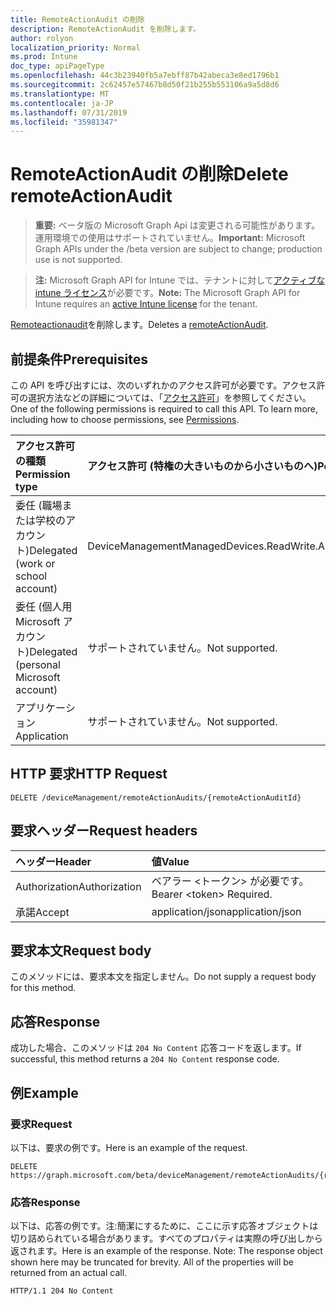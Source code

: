 ```yaml
---
title: RemoteActionAudit の削除
description: RemoteActionAudit を削除します。
author: rolyon
localization_priority: Normal
ms.prod: Intune
doc_type: apiPageType
ms.openlocfilehash: 44c3b23940fb5a7ebff87b42abeca3e8ed1796b1
ms.sourcegitcommit: 2c62457e57467b8d50f21b255b553106a9a5d8d6
ms.translationtype: MT
ms.contentlocale: ja-JP
ms.lasthandoff: 07/31/2019
ms.locfileid: "35981347"
---
```

# <a name="delete-remoteactionaudit"></a><span data-ttu-id="2f256-103">RemoteActionAudit の削除</span><span class="sxs-lookup"><span data-stu-id="2f256-103">Delete remoteActionAudit</span></span>

> <span data-ttu-id="2f256-104">**重要:** ベータ版の Microsoft Graph Api は変更される可能性があります。運用環境での使用はサポートされていません。</span><span class="sxs-lookup"><span data-stu-id="2f256-104">**Important:** Microsoft Graph APIs under the /beta version are subject to change; production use is not supported.</span></span>

> <span data-ttu-id="2f256-105">**注:** Microsoft Graph API for Intune では、テナントに対して[アクティブな intune ライセンス](https://go.microsoft.com/fwlink/?linkid=839381)が必要です。</span><span class="sxs-lookup"><span data-stu-id="2f256-105">**Note:** The Microsoft Graph API for Intune requires an [active Intune license](https://go.microsoft.com/fwlink/?linkid=839381) for the tenant.</span></span>

<span data-ttu-id="2f256-106">[Remoteactionaudit](../resources/intune-devices-remoteactionaudit.md)を削除します。</span><span class="sxs-lookup"><span data-stu-id="2f256-106">Deletes a [remoteActionAudit](../resources/intune-devices-remoteactionaudit.md).</span></span>

## <a name="prerequisites"></a><span data-ttu-id="2f256-107">前提条件</span><span class="sxs-lookup"><span data-stu-id="2f256-107">Prerequisites</span></span>
<span data-ttu-id="2f256-p101">この API を呼び出すには、次のいずれかのアクセス許可が必要です。アクセス許可の選択方法などの詳細については、「[アクセス許可](/graph/permissions-reference)」を参照してください。</span><span class="sxs-lookup"><span data-stu-id="2f256-p101">One of the following permissions is required to call this API. To learn more, including how to choose permissions, see [Permissions](/graph/permissions-reference).</span></span>

|<span data-ttu-id="2f256-110">アクセス許可の種類</span><span class="sxs-lookup"><span data-stu-id="2f256-110">Permission type</span></span>|<span data-ttu-id="2f256-111">アクセス許可 (特権の大きいものから小さいものへ)</span><span class="sxs-lookup"><span data-stu-id="2f256-111">Permissions (from most to least privileged)</span></span>|
|:---|:---|
|<span data-ttu-id="2f256-112">委任 (職場または学校のアカウント)</span><span class="sxs-lookup"><span data-stu-id="2f256-112">Delegated (work or school account)</span></span>|<span data-ttu-id="2f256-113">DeviceManagementManagedDevices.ReadWrite.All</span><span class="sxs-lookup"><span data-stu-id="2f256-113">DeviceManagementManagedDevices.ReadWrite.All</span></span>|
|<span data-ttu-id="2f256-114">委任 (個人用 Microsoft アカウント)</span><span class="sxs-lookup"><span data-stu-id="2f256-114">Delegated (personal Microsoft account)</span></span>|<span data-ttu-id="2f256-115">サポートされていません。</span><span class="sxs-lookup"><span data-stu-id="2f256-115">Not supported.</span></span>|
|<span data-ttu-id="2f256-116">アプリケーション</span><span class="sxs-lookup"><span data-stu-id="2f256-116">Application</span></span>|<span data-ttu-id="2f256-117">サポートされていません。</span><span class="sxs-lookup"><span data-stu-id="2f256-117">Not supported.</span></span>|

## <a name="http-request"></a><span data-ttu-id="2f256-118">HTTP 要求</span><span class="sxs-lookup"><span data-stu-id="2f256-118">HTTP Request</span></span>
<!-- {
  "blockType": "ignored"
}
-->
``` http
DELETE /deviceManagement/remoteActionAudits/{remoteActionAuditId}
```

## <a name="request-headers"></a><span data-ttu-id="2f256-119">要求ヘッダー</span><span class="sxs-lookup"><span data-stu-id="2f256-119">Request headers</span></span>
|<span data-ttu-id="2f256-120">ヘッダー</span><span class="sxs-lookup"><span data-stu-id="2f256-120">Header</span></span>|<span data-ttu-id="2f256-121">値</span><span class="sxs-lookup"><span data-stu-id="2f256-121">Value</span></span>|
|:---|:---|
|<span data-ttu-id="2f256-122">Authorization</span><span class="sxs-lookup"><span data-stu-id="2f256-122">Authorization</span></span>|<span data-ttu-id="2f256-123">ベアラー &lt;トークン&gt; が必要です。</span><span class="sxs-lookup"><span data-stu-id="2f256-123">Bearer &lt;token&gt; Required.</span></span>|
|<span data-ttu-id="2f256-124">承諾</span><span class="sxs-lookup"><span data-stu-id="2f256-124">Accept</span></span>|<span data-ttu-id="2f256-125">application/json</span><span class="sxs-lookup"><span data-stu-id="2f256-125">application/json</span></span>|

## <a name="request-body"></a><span data-ttu-id="2f256-126">要求本文</span><span class="sxs-lookup"><span data-stu-id="2f256-126">Request body</span></span>
<span data-ttu-id="2f256-127">このメソッドには、要求本文を指定しません。</span><span class="sxs-lookup"><span data-stu-id="2f256-127">Do not supply a request body for this method.</span></span>

## <a name="response"></a><span data-ttu-id="2f256-128">応答</span><span class="sxs-lookup"><span data-stu-id="2f256-128">Response</span></span>
<span data-ttu-id="2f256-129">成功した場合、このメソッドは `204 No Content` 応答コードを返します。</span><span class="sxs-lookup"><span data-stu-id="2f256-129">If successful, this method returns a `204 No Content` response code.</span></span>

## <a name="example"></a><span data-ttu-id="2f256-130">例</span><span class="sxs-lookup"><span data-stu-id="2f256-130">Example</span></span>

### <a name="request"></a><span data-ttu-id="2f256-131">要求</span><span class="sxs-lookup"><span data-stu-id="2f256-131">Request</span></span>
<span data-ttu-id="2f256-132">以下は、要求の例です。</span><span class="sxs-lookup"><span data-stu-id="2f256-132">Here is an example of the request.</span></span>
``` http
DELETE https://graph.microsoft.com/beta/deviceManagement/remoteActionAudits/{remoteActionAuditId}
```

### <a name="response"></a><span data-ttu-id="2f256-133">応答</span><span class="sxs-lookup"><span data-stu-id="2f256-133">Response</span></span>
<span data-ttu-id="2f256-p102">以下は、応答の例です。注:簡潔にするために、ここに示す応答オブジェクトは切り詰められている場合があります。すべてのプロパティは実際の呼び出しから返されます。</span><span class="sxs-lookup"><span data-stu-id="2f256-p102">Here is an example of the response. Note: The response object shown here may be truncated for brevity. All of the properties will be returned from an actual call.</span></span>
``` http
HTTP/1.1 204 No Content
```





